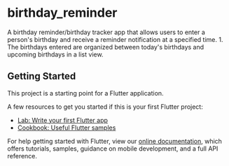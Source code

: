 # birthday_reminder

A birthday reminder/birthday tracker app that allows users to enter a person's birthday and receive a reminder notification at a specified time.
    1. The birthdays entered are organized between today's birthdays and upcoming birthdays in a list view.



## Getting Started

This project is a starting point for a Flutter application.

A few resources to get you started if this is your first Flutter project:

- [Lab: Write your first Flutter app](https://flutter.dev/docs/get-started/codelab)
- [Cookbook: Useful Flutter samples](https://flutter.dev/docs/cookbook)

For help getting started with Flutter, view our
[online documentation](https://flutter.dev/docs), which offers tutorials,
samples, guidance on mobile development, and a full API reference.
